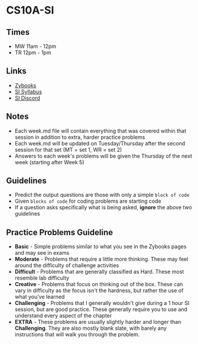 # CS10A-SI 

## Times
* MW 11am - 12pm
* TR 12pm - 1pm

## Links
* [Zybooks](https://www.zybooks.com/)
* [SI Syllabus](https://docs.google.com/document/d/1CQNjkeMBe3RvcsAsydGvGnJVfblPLxySD2Qs4N2rAFQ/edit?usp=sharing)
* [SI Discord](https://discord.gg/Kvcxu4R)

## Notes 
* Each week.md file will contain everything that was covered within that session in addition to extra, harder practice problems
* Each week.md will be updated on Tuesday/Thursday after the second session for that set (MT = set 1, WR = set 2)
* Answers to each week's problems will be given the Thursday of the next week (starting after Week 5)

## Guidelines 
* Predict the output questions are those with only a simple `block of code`
* Given `blocks of code` for coding problems are starting code
* If a question asks specifically what is being asked, **ignore** the above two guidelines

## Practice Problems Guideline
* **Basic** - Simple problems similar to what you see in the Zybooks pages and may see in exams
* **Moderate** - Problems that require a little more thinking. These may feel around the difficulty of challenge activities
* **Difficult** - Problems that are generally classified as Hard. These most resemble lab difficulty
* **Creative** - Problems that focus on thinking out of the box. These can vary in difficulty as the focus isn't the hardness, but rather the use of what you've learned
* **Challenging** - Problems that I generally wouldn't give during a 1 hour SI session, but are good practice. These generally require you to use and understand every aspect of the chapter
* **EXTRA** - These problems are usually slightly harder and longer than **Challenging**. They are also mostly blank slate, with barely any instructions that will walk you through the problem.